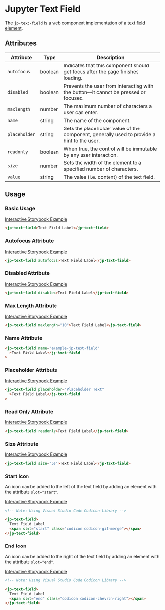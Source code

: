 # Jupyter Text Field

The `jp-text-field` is a web component implementation of a [text field element](https://developer.mozilla.org/en-US/docs/Web/HTML/Element/Input/text).

## Attributes

| Attribute     | Type    | Description                                                                                |
| ------------- | ------- | ------------------------------------------------------------------------------------------ |
| `autofocus`   | boolean | Indicates that this component should get focus after the page finishes loading.            |
| `disabled`    | boolean | Prevents the user from interacting with the button––it cannot be pressed or focused.       |
| `maxlength`   | number  | The maximum number of characters a user can enter.                                         |
| `name`        | string  | The name of the component.                                                                 |
| `placeholder` | string  | Sets the placeholder value of the component, generally used to provide a hint to the user. |
| `readonly`    | boolean | When true, the control will be immutable by any user interaction.                          |
| `size`        | number  | Sets the width of the element to a specified number of characters.                         |
| `value`       | string  | The value (i.e. content) of the text field.                                                |

## Usage

### Basic Usage

[Interactive Storybook Example](https://jupyterlab-contrib.github.io/jupyter-ui-toolkit/?path=/story/library-text-field--default)

```html
<jp-text-field>Text Field Label</jp-text-field>
```

### Autofocus Attribute

[Interactive Storybook Example](https://jupyterlab-contrib.github.io/jupyter-ui-toolkit/?path=/story/library-text-field--with-autofocus)

```html
<jp-text-field autofocus>Text Field Label</jp-text-field>
```

### Disabled Attribute

[Interactive Storybook Example](https://jupyterlab-contrib.github.io/jupyter-ui-toolkit/?path=/story/library-text-field--with-disabled)

```html
<jp-text-field disabled>Text Field Label</jp-text-field>
```

### Max Length Attribute

[Interactive Storybook Example](https://jupyterlab-contrib.github.io/jupyter-ui-toolkit/?path=/story/library-text-field--with-max-length)

```html
<jp-text-field maxlength="10">Text Field Label</jp-text-field>
```

### Name Attribute

```html
<jp-text-field name="example-jp-text-field"
  >Text Field Label</jp-text-field
>
```

### Placeholder Attribute

[Interactive Storybook Example](https://jupyterlab-contrib.github.io/jupyter-ui-toolkit/?path=/story/library-text-field--with-placeholder)

```html
<jp-text-field placeholder="Placeholder Text"
  >Text Field Label</jp-text-field
>
```

### Read Only Attribute

[Interactive Storybook Example](https://jupyterlab-contrib.github.io/jupyter-ui-toolkit/?path=/story/library-text-field--with-readonly)

```html
<jp-text-field readonly>Text Field Label</jp-text-field>
```

### Size Attribute

[Interactive Storybook Example](https://jupyterlab-contrib.github.io/jupyter-ui-toolkit/?path=/story/library-text-field--with-custom-size)

```html
<jp-text-field size="50">Text Field Label</jp-text-field>
```

### Start Icon

An icon can be added to the left of the text field by adding an element with the attribute `slot="start"`.

[Interactive Storybook Example](https://jupyterlab-contrib.github.io/jupyter-ui-toolkit/?path=/story/library-text-field--with-start-icon)

```html
<!-- Note: Using Visual Studio Code Codicon Library -->

<jp-text-field>
  Text Field Label
  <span slot="start" class="codicon codicon-git-merge"></span>
</jp-text-field>
```

### End Icon

An icon can be added to the right of the text field by adding an element with the attribute `slot="end"`.

[Interactive Storybook Example](https://jupyterlab-contrib.github.io/jupyter-ui-toolkit/?path=/story/library-text-field--with-end-icon)

```html
<!-- Note: Using Visual Studio Code Codicon Library -->

<jp-text-field>
  Text Field Label
  <span slot="end" class="codicon codicon-chevron-right"></span>
</jp-text-field>
```

